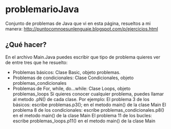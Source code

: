 # problemarioJava
Conjunto de problemas de Java que vi en esta página, resueltos a mi manera: http://puntocomnoesunlenguaje.blogspot.com/p/ejercicios.html

## ¿Qué hacer?
En el archivo Main.Java puedes escribir que tipo de problema quieres ver de entre tres que he resuelto:
* Problemas básicos: Clase Basic, objeto problemas.
* Problemas de condicionales: Clase Condicionales, objeto problemas_condicionales
* Problemas de For, while, do...while: Clase Loops, objeto problemas_loops
Si quieres conocer cualquier problema, puedes llamar al metodo .pN() de cada clase. 
Por ejemplo:
El problema 3 de los básicos: escribe problemas.p3(); en el metodo main() de la clase Main
El problema 8 de los condicionales: escribe problemas_condicionales.p8() en el metodo main() de la clase Main
El problema 11 de los bucles: escribe problemas_loops.p11() en el metodo main() de la clase Main

